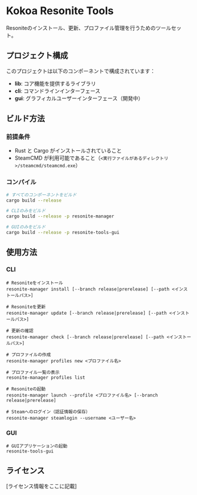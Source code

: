 # Kokoa Resonite Tools

Resoniteのインストール、更新、プロファイル管理を行うためのツールセット。

## プロジェクト構成

このプロジェクトは以下のコンポーネントで構成されています：

- **lib**: コア機能を提供するライブラリ
- **cli**: コマンドラインインターフェース
- **gui**: グラフィカルユーザーインターフェース（開発中）

## ビルド方法

### 前提条件

- Rust と Cargo がインストールされていること
- SteamCMD が利用可能であること（`<実行ファイルがあるディレクトリ>/steamcmd/steamcmd.exe`）

### コンパイル

```bash
# すべてのコンポーネントをビルド
cargo build --release

# CLIのみをビルド
cargo build --release -p resonite-manager

# GUIのみをビルド
cargo build --release -p resonite-tools-gui
```

## 使用方法

### CLI

```
# Resoniteをインストール
resonite-manager install [--branch release|prerelease] [--path <インストールパス>]

# Resoniteを更新
resonite-manager update [--branch release|prerelease] [--path <インストールパス>]

# 更新の確認
resonite-manager check [--branch release|prerelease] [--path <インストールパス>]

# プロファイルの作成
resonite-manager profiles new <プロファイル名>

# プロファイル一覧の表示
resonite-manager profiles list

# Resoniteの起動
resonite-manager launch --profile <プロファイル名> [--branch release|prerelease]

# Steamへのログイン（認証情報の保存）
resonite-manager steamlogin --username <ユーザー名>
```

### GUI

```
# GUIアプリケーションの起動
resonite-tools-gui
```

## ライセンス

[ライセンス情報をここに記載]
